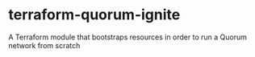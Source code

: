 # terraform-quorum-ignite
A Terraform module that bootstraps resources in order to run a Quorum network from scratch
